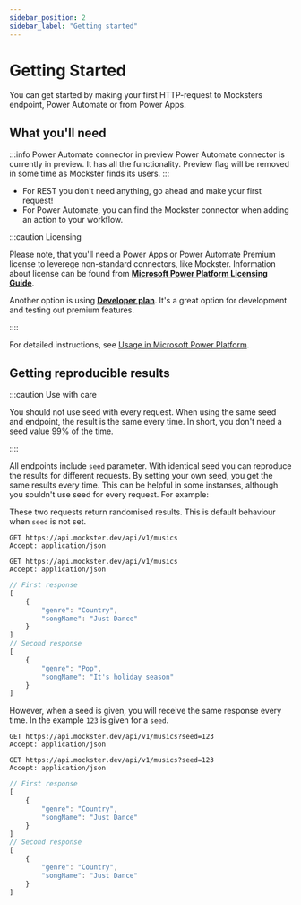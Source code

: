 ```yaml
---
sidebar_position: 2
sidebar_label: "Getting started"
---
```


# Getting Started

You can get started by making your first HTTP-request to Mocksters endpoint, Power Automate or from Power Apps.

## What you'll need

:::info Power Automate connector in preview
Power Automate connector is currently in preview. It has all the functionality. Preview flag will be removed in some time as Mockster finds its users.
:::

- For REST you don't need anything, go ahead and make your first request!
- For Power Automate, you can find the Mockster connector when adding an action to your workflow.

:::caution Licensing

Please note, that you'll need a Power Apps or Power Automate Premium license to leverege non-standard connectors, like Mockster. Information about license can be found from **[Microsoft Power Platform Licensing Guide](https://go.microsoft.com/fwlink/?linkid=2085130)**.

Another option is using **[Developer plan](https://powerapps.microsoft.com/en-gb/developerplan/)**. It's a great option for development and testing out premium features.

::::

For detailed instructions, see [Usage in Microsoft Power Platform](./usage-in-power-platform).

## Getting reproducible results

:::caution Use with care

You should not use seed with every request. When using the same seed and endpoint, the result is the same every time. In short, you don't need a seed value 99% of the time.

::::

All endpoints include `seed` parameter. With identical seed you can reproduce the results for different requests. By setting your own seed, you get the same results every time. This can be helpful in some instanses, although you souldn't use seed for every request. For example:

These two requests return randomised results. This is default behaviour when `seed` is not set.

```http title="HTTP"
GET https://api.mockster.dev/api/v1/musics
Accept: application/json  

GET https://api.mockster.dev/api/v1/musics
Accept: application/json  
```

```jsx title="JSON"
// First response
[
    {
        "genre": "Country",
        "songName": "Just Dance"
    }
]
// Second response
[
    {
        "genre": "Pop",
        "songName": "It's holiday season"
    }
]
```

However, when a seed is given, you will receive the same response every time. In the example `123` is given for a `seed`.

```http title="HTTP"
GET https://api.mockster.dev/api/v1/musics?seed=123
Accept: application/json  

GET https://api.mockster.dev/api/v1/musics?seed=123
Accept: application/json  
```

```jsx title="JSON"
// First response
[
    {
        "genre": "Country",
        "songName": "Just Dance"
    }
]
// Second response
[
    {
        "genre": "Country",
        "songName": "Just Dance"
    }
]
```